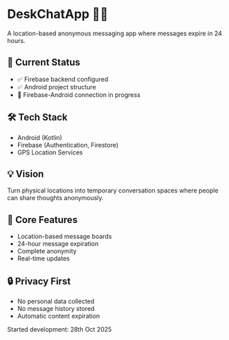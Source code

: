 # DeskChatApp 📍💬

A location-based anonymous messaging app where messages expire in 24 hours.

## 🚀 Current Status
- ✅ Firebase backend configured  
- ✅ Android project structure
- 🔄 Firebase-Android connection in progress

## 🛠 Tech Stack
- Android (Kotlin)
- Firebase (Authentication, Firestore)
- GPS Location Services

## 💡 Vision
Turn physical locations into temporary conversation spaces where people can share thoughts anonymously.

## 📱 Core Features
- Location-based message boards
- 24-hour message expiration
- Complete anonymity
- Real-time updates

## 🔒 Privacy First
- No personal data collected
- No message history stored
- Automatic content expiration


Started development: 28th Oct 2025